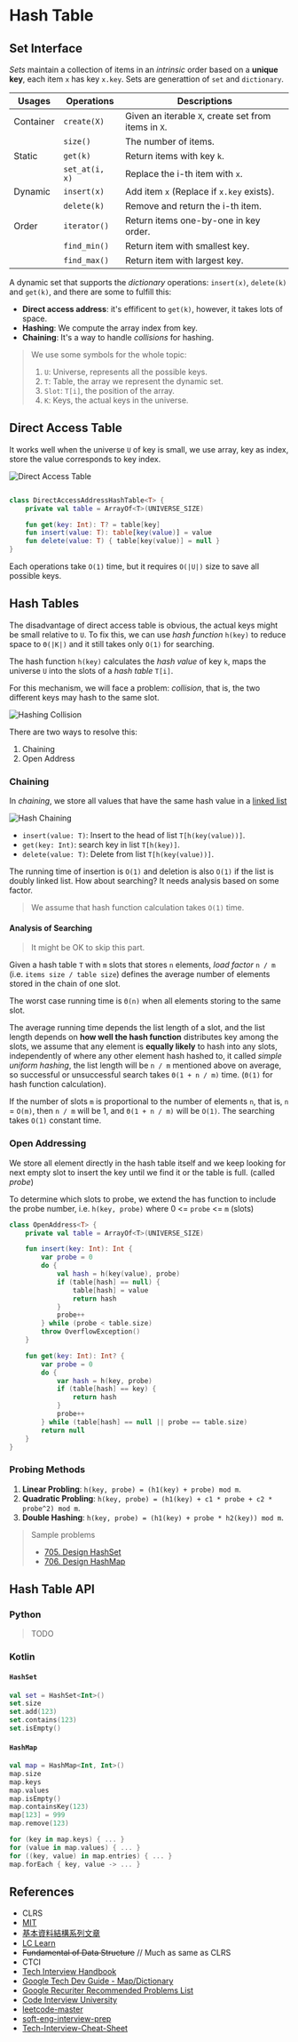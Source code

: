 # Hash Table

## Set Interface
*Sets* maintain a collection of items in an *intrinsic* order based on a **unique key**, each item `x` has key `x.key`. Sets are generattion of `set` and `dictionary`.

| Usages    | Operations     | Descriptions                                         |
|-----------|----------------|------------------------------------------------------|
| Container | `create(X)`    | Given an iterable `X`, create set from items in `X`. |
|           | `size()`       | The number of items.                                 |
| Static    | `get(k)`       | Return items with key `k`.                           |
|           | `set_at(i, x)` | Replace the i-th item with `x`.                      |
| Dynamic   | `insert(x)`    | Add item `x` (Replace if `x.key` exists).            |
|           | `delete(k)`    | Remove and return the i-th item.                     |
| Order     | `iterator()`   | Return items one-by-one in key order.                |
|           | `find_min()`   | Return item with smallest key.                       |
|           | `find_max()`   | Return item with largest key.              

A dynamic set that supports the *dictionary* operations: `insert(x)`, `delete(k)` and `get(k)`, and there are some to fulfill this:
* **Direct access address**: it's effificent to `get(k)`, however, it takes lots of space.
* **Hashing**: We compute the array index from key.
* **Chaining**: It's a way to handle *collisions* for hashing.

> We use some symbols for the whole topic:
> 
> 1. `U`: Universe, represents all the possible keys.
> 2. `T`: Table, the array we represent the dynamic set.
> 3. `Slot`: `T[i]`, the position of the array.
> 4. `K`: Keys, the actual keys in the universe.

## Direct Access Table
It works well when the universe `U` of key is small, we use array, key as index, store the value corresponds to key index.

![Direct Access Table](../media/hashing-direct-address-table.png)

```kotlin

class DirectAccessAddressHashTable<T> {
    private val table = ArrayOf<T>(UNIVERSE_SIZE)

    fun get(key: Int): T? = table[key]
    fun insert(value: T): table[key(value)] = value
    fun delete(value: T) { table[key(value)] = null }
}
```

Each operations take `O(1)` time, but it requires `O(|U|)` size to save all possible keys.

## Hash Tables
The disadvantage of direct access table is obvious, the actual keys might be small relative to `U`. To fix this, we can use *hash function* `h(key)` to reduce space to `Θ(|K|)` and it still takes only `O(1)` for searching. 

The hash function `h(key)` calculates the *hash value* of key `k`, maps the universe `U` into the slots of a *hash table* `T[i]`.

For this mechanism, we will face a problem: *collision*, that is, the two different keys may hash to the same slot.

![Hashing Collision](../media/hashing-collision.png)

There are two ways to resolve this:
1. Chaining
2. Open Address

### Chaining
In *chaining*, we store all values that have the same hash value in a [linked list](../topics/linked-list.md)

![Hash Chaining](../media/hashing-chaining.png)

* `insert(value: T)`: Insert to the head of list `T[h(key(value))]`.
* `get(key: Int)`: search key  in list `T[h(key)]`.
* `delete(value: T)`: Delete from list `T[h(key(value))]`.

The running time of insertion is `O(1)` and deletion is also `O(1)` if the list is doubly linked list. How about searching? It needs analysis based on some factor.

> We assume that hash function calculation takes `O(1)` time.

#### Analysis of Searching
> It might be OK to skip this part.

Given a hash table `T` with `m` slots that stores `n` elements, *load factor* `n / m` (i.e. `items size / table size`) defines the average number of elements stored in the chain of one slot.

The worst case running time is `Θ(n)` when all elements storing to the same slot. 

The average running time depends the list length of a slot, and the list length depends on **how well the hash function** distributes key among the slots, we assume that any element is **equally likely** to hash into any slots, independently of where any other element hash hashed to, it called *simple uniform hashing*, the list length will be `n / m` mentioned above on average, so successful or unsuccessful search takes `Θ(1 + n / m)` time. (`Θ(1)` for hash function calculation).

If the number of slots `m` is proportional to the number of elements `n`, that is, `n` = `O(m)`, then `n / m` will be 1, and `Θ(1 + n / m)` will be `O(1)`. The searching takes `O(1)` constant time.

### Open Addressing
We store all element directly in the hash table itself and we keep looking for next empty slot to insert the key until we find it or the table is full. (called *probe*)

To determine which slots to probe, we extend the has function to include the probe number, i.e. `h(key, probe)` where 0 <= `probe` <= `m` (slots)

```kotlin
class OpenAddress<T> {
    private val table = ArrayOf<T>(UNIVERSE_SIZE)

    fun insert(key: Int): Int {
        var probe = 0
        do {
            val hash = h(key(value), probe)
            if (table[hash] == null) {
                table[hash] = value
                return hash
            }
            probe++
        } while (probe < table.size)
        throw OverflowException()
    }

    fun get(key: Int): Int? {
        var probe = 0
        do {
            var hash = h(key, probe)
            if (table[hash] == key) {
                return hash
            }
            probe++
        } while (table[hash] == null || probe == table.size)
        return null
    }
}
```

### Probing Methods
1. **Linear Probling**: `h(key, probe) = (h1(key) + probe) mod m`.
2. **Quadratic Probling**: `h(key, probe) = (h1(key) + c1 * probe + c2 * probe^2) mod m`.
3. **Double Hashing**: `h(key, probe) = (h1(key) + probe * h2(key)) mod m`.

> Sample problems
>
> * [705. Design HashSet](../leetcode/705.design-hashset.md)
> * [706. Design HashMap](../leetcode/706.design-hashmap.md)

## Hash Table API
### Python
> TODO

### Kotlin
#### `HashSet`

```kotlin
val set = HashSet<Int>()
set.size
set.add(123)
set.contains(123)
set.isEmpty()
```

#### `HashMap`
```kotlin
val map = HashMap<Int, Int>()
map.size
map.keys
map.values
map.isEmpty()
map.containsKey(123)
map[123] = 999
map.remove(123)

for (key in map.keys) { ... }
for (value in map.values) { ... }
for ((key, value) in map.entries) { ... }
map.forEach { key, value -> ... }
```

## References
- CLRS
- [MIT](https://ocw.mit.edu/courses/6-006-introduction-to-algorithms-spring-2020/resources/lecture-4-hashing/)
- [基本資料結構系列文章](http://alrightchiu.github.io/SecondRound/hash-tableintrojian-jie.html)
- [LC Learn](https://leetcode.com/explore/learn/card/hash-table/)
- ~~Fundamental of Data Structure~~ // Much as same as CLRS
- CTCI
- [Tech Interview Handbook](https://www.techinterviewhandbook.org/algorithms/hash-table/)
- [Google Tech Dev Guide - Map/Dictionary](https://techdevguide.withgoogle.com/paths/data-structures-and-algorithms/#linear)
- [Google Recuriter Recommended Problems List](https://turingplanet.org/2020/09/18/leetcode_planning_list/#HashSet_HashTable)
- [Code Interview University](https://github.com/jwasham/coding-interview-university#hash-table)
- [leetcode-master](https://github.com/youngyangyang04/leetcode-master#%E5%93%88%E5%B8%8C%E8%A1%A8)
- [soft-eng-interview-prep](https://github.com/orrsella/soft-eng-interview-prep/blob/master/topics/data-structures.md#hash-tables)
- [Tech-Interview-Cheat-Sheet](https://github.com/TSiege/Tech-Interview-Cheat-Sheet#hash)